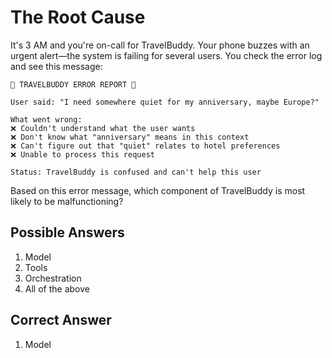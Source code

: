 # The Root Cause

It's 3 AM and you're on-call for TravelBuddy. Your phone buzzes with an urgent alert—the system is failing for several users. You check the error log and see this message:

```
🚨 TRAVELBUDDY ERROR REPORT 🚨

User said: "I need somewhere quiet for my anniversary, maybe Europe?"

What went wrong: 
❌ Couldn't understand what the user wants
❌ Don't know what "anniversary" means in this context  
❌ Can't figure out that "quiet" relates to hotel preferences
❌ Unable to process this request

Status: TravelBuddy is confused and can't help this user
```

Based on this error message, which component of TravelBuddy is most likely to be malfunctioning?

## Possible Answers
1. Model
2. Tools
3. Orchestration
4. All of the above

## Correct Answer
1. Model